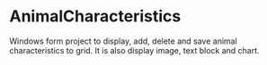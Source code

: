 # AnimalCharacteristics
Windows form project to display, add, delete and save animal characteristics to grid. It is also display image, text block and chart.
